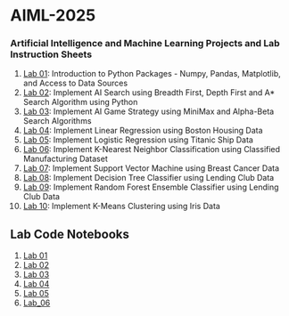 # AIML-2025
### Artificial Intelligence and Machine Learning Projects and Lab Instruction Sheets
1. [Lab 01](https://github.com/kirankumareranki/AIML-2025/blob/main/AIML_A1.pdf): Introduction to Python Packages - Numpy, Pandas, Matplotlib, and Access to Data Sources
2. [Lab 02](https://github.com/kirankumareranki/AIML-2025/blob/main/AIML_A2.pdf): Implement AI Search using Breadth First, Depth First and A* Search Algorithm using Python
3. [Lab 03](https://github.com/kirankumareranki/AIML-2025/blob/main/AIML_A3.pdf): Implement AI Game Strategy using MiniMax and Alpha-Beta Search Algorithms
4. [Lab 04](https://github.com/kirankumareranki/AIML-2025/blob/main/AIML_A4.pdf): Implement Linear Regression using Boston Housing Data
5. [Lab 05](https://github.com/kirankumareranki/AIML-2025/blob/main/AIML_A5.pdf): Implement Logistic Regression using Titanic Ship Data
1. [Lab 06](https://github.com/kirankumareranki/AIML-2025/blob/main/AIML_A6.pdf): Implement K-Nearest Neighbor Classification using Classified Manufacturing Dataset
1. [Lab 07](https://github.com/kirankumareranki/AIML-2025/blob/main/AIML_A7.pdf): Implement Support Vector Machine using Breast Cancer Data
1. [Lab 08](https://github.com/kirankumareranki/AIML-2025/blob/main/AIML_A8.pdf): Implement Decision Tree Classifier using Lending Club Data
1. [Lab 09](https://github.com/kirankumareranki/AIML-2025/blob/main/AIML_A9.pdf): Implement Random Forest Ensemble Classifier using Lending Club Data
1. [Lab 10](https://github.com/kirankumareranki/AIML-2025/blob/main/AIML_A10.pdf): Implement K-Means Clustering using Iris Data



## Lab Code Notebooks
1. [Lab 01](https://github.com/Jangala-Megha-Harsha/AIML-2025/blob/main/Lab01_AIML.ipynb)
2. [Lab 02](https://github.com/Jangala-Megha-Harsha/AIML-2025/blob/main/Lab02_AIML.ipynb)
3. [Lab 03](https://github.com/Jangala-Megha-Harsha/AIML-2025/blob/main/Lab03_AIML.ipynb)
4. [Lab 04](https://github.com/Jangala-Megha-Harsha/AIML-2025/blob/main/Lab04_AIML.ipynb)
5. [Lab 05](https://github.com/Jangala-Megha-Harsha/AIML-2025/blob/main/Lab05_AIML.ipynb)
6. [Lab_06](https://github.com/Jangala-Megha-Harsha/AIML-2025/blob/main/Lab06_AIML.ipynb)
